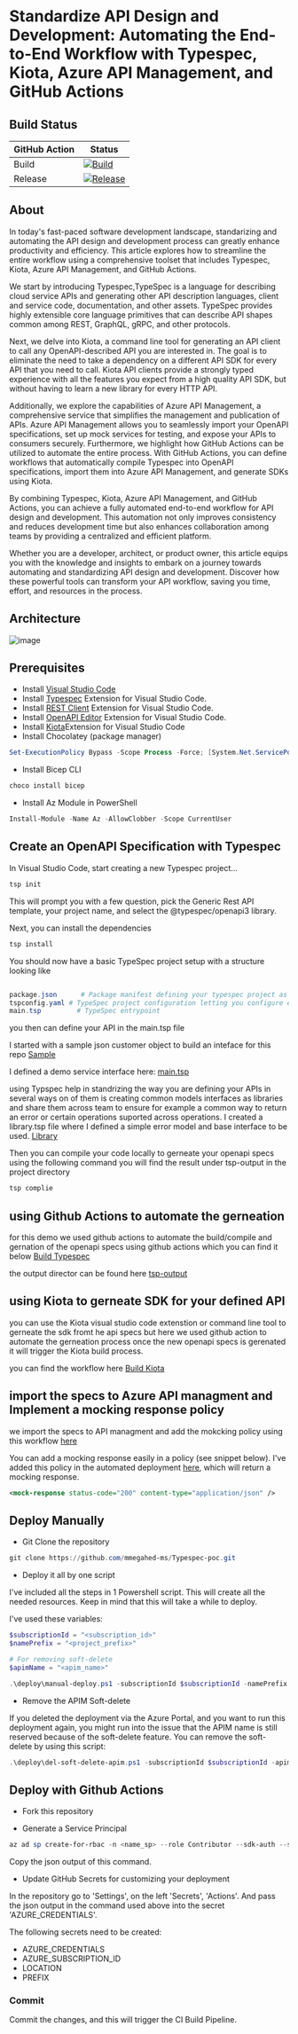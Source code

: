 # Standardize API Design and Development: Automating the End-to-End Workflow with Typespec, Kiota, Azure API Management, and GitHub Actions

## Build Status

| GitHub Action | Status |
| ----------- | ----------- |
| Build | [![Build](https://github.com/mmegahed-ms/Typespec-poc/actions/workflows/build.yml/badge.svg?branch=main)](https://github.com/mmegahed-ms/Typespec-poc/actions/workflows/build.yml) |
| Release | [![Release](https://github.com/mmegahed-ms/Typespec-poc/actions/workflows/release.yml/badge.svg)](https://github.com/mmegahed-ms/Typespec-poc/actions/workflows/release.yml) |

## About

In today's fast-paced software development landscape, standarizing and automating the API design and development process can greatly enhance productivity and efficiency. This article explores how to streamline the entire workflow using a comprehensive toolset that includes Typespec, Kiota, Azure API Management, and GitHub Actions.

We start by introducing Typespec,TypeSpec is a language for describing cloud service APIs and generating other API description languages, client and service code, documentation, and other assets. TypeSpec provides highly extensible core language primitives that can describe API shapes common among REST, GraphQL, gRPC, and other protocols.

Next, we delve into Kiota, a command line tool for generating an API client to call any OpenAPI-described API you are interested in. The goal is to eliminate the need to take a dependency on a different API SDK for every API that you need to call. Kiota API clients provide a strongly typed experience with all the features you expect from a high quality API SDK, but without having to learn a new library for every HTTP API.


Additionally, we explore the capabilities of Azure API Management, a comprehensive service that simplifies the management and publication of APIs. Azure API Management allows you to seamlessly import your OpenAPI specifications, set up mock services for testing, and expose your APIs to consumers securely. Furthermore, we highlight how GitHub Actions can be utilized to automate the entire process. With GitHub Actions, you can define workflows that automatically compile Typespec into OpenAPI specifications, import them into Azure API Management, and generate SDKs using Kiota.

By combining Typespec, Kiota, Azure API Management, and GitHub Actions, you can achieve a fully automated end-to-end workflow for API design and development. This automation not only improves consistency and reduces development time but also enhances collaboration among teams by providing a centralized and efficient platform.

Whether you are a developer, architect, or product owner, this article equips you with the knowledge and insights to embark on a journey towards automating and standardizing API design and development. Discover how these powerful tools can transform your API workflow, saving you time, effort, and resources in the process.

## Architecture

![image](https://github.com/mmegahed-ms/Typespec-poc/blob/ca7e5ace6de5bb892d7b860002bfcb0af40d2287/docs/images/Typspec-kiota-arch.png)

## Prerequisites

* Install [Visual Studio Code](https://code.visualstudio.com/download)
* Install [Typespec](https://microsoft.github.io/typespec/introduction/installation) Extension for Visual Studio Code.
* Install [REST Client](https://marketplace.visualstudio.com/items?itemName=humao.rest-client) Extension for Visual Studio Code.
* Install [OpenAPI Editor](https://marketplace.visualstudio.com/items?itemName=42Crunch.vscode-openapi) Extension for Visual Studio Code.
* Install [Kiota](https://marketplace.visualstudio.com/items?itemName=ms-graph.kiota)Extension for Visual Studio Code
* Install Chocolatey (package manager)

```ps1
Set-ExecutionPolicy Bypass -Scope Process -Force; [System.Net.ServicePointManager]::SecurityProtocol = [System.Net.ServicePointManager]::SecurityProtocol -bor 3072; iex ((New-Object System.Net.WebClient).DownloadString('https://community.chocolatey.org/install.ps1'))
```

* Install Bicep CLI

```ps1
choco install bicep
```

* Install Az Module in PowerShell

```ps1
Install-Module -Name Az -AllowClobber -Scope CurrentUser
```

## Create an OpenAPI Specification with Typespec

In Visual Studio Code, start creating a new Typespec project...

```ps1
tsp init
```
This will prompt you with a few question, pick the Generic Rest API template, your project name, and select the @typespec/openapi3 library.

Next, you can install the dependencies

```ps1
tsp install
```

You should now have a basic TypeSpec project setup with a structure looking like

```ps1

package.json      # Package manifest defining your typespec project as a node package.
tspconfig.yaml # TypeSpec project configuration letting you configure emitters, emitter options, compiler options, etc.
main.tsp         # TypeSpec entrypoint
```
you then can define your API in the main.tsp file 
 
I started with a sample json customer object to build an inteface for this repo 
[Sample](https://github.com/mmegahed-ms/Typespec-poc/blob/5639d46603e780740633b7b0d47c3c9d9251f801/sample.json)

I defined a demo service interface here:
[main.tsp](https://github.com/mmegahed-ms/Typespec-poc/blob/6d0e21e01e22cd4e78c1e21cfc390559d22c4f63/main.tsp)


using Typspec help in standrizing the way you are defining your APIs in several ways on of them is creating common models interfaces as libraries and share them across team to ensure for example a common way to return an error or certain operations suported across operations. I created a library.tsp file where I defined a simple error model and base interface to be used.
[Library](https://github.com/mmegahed-ms/Typespec-poc/blob/6d0e21e01e22cd4e78c1e21cfc390559d22c4f63/library.tsp)

Then you can compile your code locally to gerneate your openapi specs using the following command you will find the result under tsp-output in the project directory

```ps1
tsp complie
```

## using Github Actions to automate the gerneation

for this demo we used github actions to automate the build/compile and gernation of the openapi specs using github actions which you can find it below
[Build Typespec](Typespec-poc/.github/workflows/Build-Typespec.yml)

the output director can be found here
[tsp-output](tsp-output/@typespec/openapi3)

## using Kiota to gerneate SDK for your defined API 

you can use the Kiota visual studio code extenstion or command line tool to gerneate the sdk fromt he api specs 
but here we used github action to automate the gerneation process once the new openapi specs is gerenated it will trigger the Kiota build process.

you can find the workflow here
[Build Kiota](Typespec-poc/.github/workflows/build-Kiota.yml)


## import the specs to Azure API managment and Implement a mocking response policy

we import the specs to API managment and add the mokcking policy using this workflow [here](Typespec-poc/.github/workflows/release.yml)

You can add a mocking response easily in a policy (see snippet below). I've added this policy in the automated deployment [here](deploy/release/policies/api_policy.xml), which will return a mocking response.

```xml
<mock-response status-code="200" content-type="application/json" />
```

## Deploy Manually

* Git Clone the repository

```ps1
git clone https://github.com/mmegahed-ms/Typespec-poc.git
```

* Deploy it all by one script

I've included all the steps in 1 Powershell script. This will create all the needed resources. Keep in mind that this will take a while to deploy.

I've used these variables:

```ps1
$subscriptionId = "<subscription_id>"
$namePrefix = "<project_prefix>"

# For removing soft-delete
$apimName = "<apim_name>"
```

```ps1
.\deploy\manual-deploy.ps1 -subscriptionId $subscriptionId -namePrefix $namePrefix
```

* Remove the APIM Soft-delete

If you deleted the deployment via the Azure Portal, and you want to run this deployment again, you might run into the issue that the APIM name is still reserved because of the soft-delete feature. You can remove the soft-delete by using this script:

```ps1
.\deploy\del-soft-delete-apim.ps1 -subscriptionId $subscriptionId -apimName $apimName
```

## Deploy with Github Actions

* Fork this repository

* Generate a Service Principal

```ps1
az ad sp create-for-rbac -n <name_sp> --role Contributor --sdk-auth --scopes /subscriptions/<subscription_id>
```

Copy the json output of this command.

* Update GitHub Secrets for customizing your deployment

In the repository go to 'Settings', on the left 'Secrets', 'Actions'.
And pass the json output in the command used above into the secret 'AZURE_CREDENTIALS'.

The following secrets need to be created:

* AZURE_CREDENTIALS
* AZURE_SUBSCRIPTION_ID
* LOCATION
* PREFIX

### Commit

Commit the changes, and this will trigger the CI Build Pipeline.
